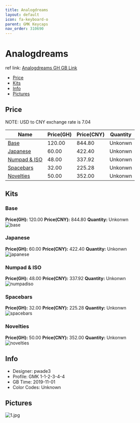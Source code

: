 ```yaml
---
title: Analogdreams 
layout: default
icon: fa-keyboard-o
parent: GMK Keycaps
nav_order: 310690
---
```


# Analogdreams 

ref link: [Analogdreams GH GB Link]()  

* [Price](#price)  
* [Kits](#kits)  
* [Info](#info)  
* [Pictures](#pictures)  


## Price  
NOTE: USD to CNY exchange rate is 7.04

| Name          | Price(GH)    |  Price(CNY) | Quantity |
| ------------- | ------------ |  ---------- | -------- |
|[Base](#base)|120.00|844.80|Unkonwn|
|[Japanese](#japanese)|60.00|422.40|Unkonwn|
|[Numpad & ISO](#numpad-&-iso)|48.00|337.92|Unkonwn|
|[Spacebars](#spacebars)|32.00|225.28|Unkonwn|
|[Novelties](#novelties)|50.00|352.00|Unkonwn|


## Kits  
### Base  
**Price(GH):** 120.00    **Price(CNY):** 844.80    **Quantity:** Unkonwn  
<img src="{{ 'assets/images/gmk-keycaps/analogdreams/kits_pics/base.jpg' | relative_url }}" alt="base" class="image featured">

### Japanese  
**Price(GH):** 60.00    **Price(CNY):** 422.40    **Quantity:** Unkonwn  
<img src="{{ 'assets/images/gmk-keycaps/analogdreams/kits_pics/japanese.jpg' | relative_url }}" alt="japanese" class="image featured">

### Numpad & ISO  
**Price(GH):** 48.00    **Price(CNY):** 337.92    **Quantity:** Unkonwn  
<img src="{{ 'assets/images/gmk-keycaps/analogdreams/kits_pics/numpad-iso.jpg' | relative_url }}" alt="numpadiso" class="image featured">

### Spacebars  
**Price(GH):** 32.00    **Price(CNY):** 225.28    **Quantity:** Unkonwn  
<img src="{{ 'assets/images/gmk-keycaps/analogdreams/kits_pics/spacebars.jpg' | relative_url }}" alt="spacebars" class="image featured">

### Novelties  
**Price(GH):** 50.00    **Price(CNY):** 352.00    **Quantity:** Unkonwn  
<img src="{{ 'assets/images/gmk-keycaps/analogdreams/kits_pics/novelties.jpg' | relative_url }}" alt="novelties" class="image featured">


## Info  
* Designer: pwade3  
* Profile: GMK 1-1-2-3-4-4  
* GB Time: 2019-11-01  
* Color Codes: Unknown  


## Pictures  
<img src="{{ 'assets/images/gmk-keycaps/analogdreams/rendering_pics/1.jpg' | relative_url }}" alt="1.jpg" class="image featured">

